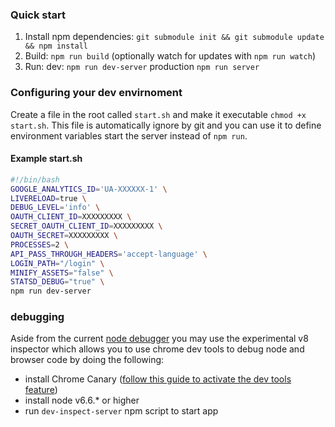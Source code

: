### Quick start

1. Install npm dependencies:
  `git submodule init && git submodule update && npm install`
2. Build:
  `npm run build` (optionally watch for updates with `npm run watch`)
3. Run:
  dev: `npm run dev-server`
  production `npm run server`

### Configuring your dev envirnoment

Create a file in the root called `start.sh` and make it executable `chmod +x start.sh`.
This file is automatically ignore by git and you can use it to define environment variables start the server instead
of `npm run`.

#### Example start.sh

```sh
#!/bin/bash
GOOGLE_ANALYTICS_ID='UA-XXXXXX-1' \
LIVERELOAD=true \
DEBUG_LEVEL='info' \
OAUTH_CLIENT_ID=XXXXXXXXX \
SECRET_OAUTH_CLIENT_ID=XXXXXXXXX \
OAUTH_SECRET=XXXXXXXXX \
PROCESSES=2 \
API_PASS_THROUGH_HEADERS='accept-language' \
LOGIN_PATH="/login" \
MINIFY_ASSETS="false" \
STATSD_DEBUG="true" \
npm run dev-server
```

### debugging

Aside from the current [node debugger](https://nodejs.org/api/debugger.html#debugger_debugger) you 
may use the experimental v8 inspector which allows you to use chrome dev tools to debug node and
browser code by doing the following:

* install Chrome Canary ([follow this guide to activate the dev tools feature](https://blog.hospodarets.com/nodejs-debugging-in-chrome-devtools)) 
* install node v6.6.* or higher
* run `dev-inspect-server` npm script to start app

